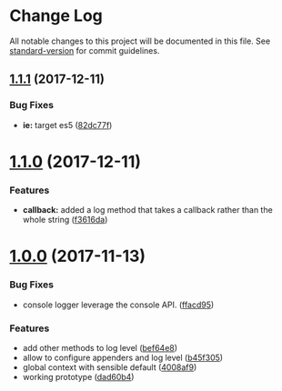 # Change Log

All notable changes to this project will be documented in this file. See [standard-version](https://github.com/conventional-changelog/standard-version) for commit guidelines.

<a name="1.1.1"></a>
## [1.1.1](https://github.com/oliamb/logrx/compare/v1.1.0...v1.1.1) (2017-12-11)


### Bug Fixes

* **ie:** target es5 ([82dc77f](https://github.com/oliamb/logrx/commit/82dc77f))



<a name="1.1.0"></a>
# [1.1.0](https://github.com/oliamb/logrx/compare/v1.0.0...v1.1.0) (2017-12-11)


### Features

* **callback:** added a log method that takes a callback rather than the whole string ([f3616da](https://github.com/oliamb/logrx/commit/f3616da))



<a name="1.0.0"></a>
# [1.0.0](https://github.com/oliamb/logrx/compare/v0.0.1...v1.0.0) (2017-11-13)

### Bug Fixes

* console logger leverage the console API. ([ffacd95](https://github.com/oliamb/logrx/commit/ffacd95))


### Features

* add other methods to log level ([bef64e8](https://github.com/oliamb/logrx/commit/bef64e8))
* allow to configure appenders and log level ([b45f305](https://github.com/oliamb/logrx/commit/b45f305))
* global context with sensible default ([4008af9](https://github.com/oliamb/logrx/commit/4008af9))
* working prototype ([dad60b4](https://github.com/oliamb/logrx/commit/dad60b4))
